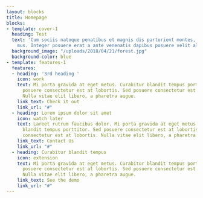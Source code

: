 ```yaml
---
layout: blocks
title: Homepage
blocks:
- template: cover-1
  heading: Test
  text: 'Cum sociis natoque penatibus et magnis dis parturient montes, nascetur ridiculus
    mus. Integer posuere erat a ante venenatis dapibus posuere velit aliquet. '
  background_image: "/uploads/2018/04/21/forest.jpg"
  background-color: blue
- template: features-1
  features:
  - heading: '3rd heading '
    icon: work
    text: Mi porta gravida at eget metus. Curabitur blandit tempus porttitor. Sed
      posuere consectetur est at lobortis. Sed posuere consectetur est at lobortis.
      Nulla vitae elit libero, a pharetra augue.
    link_text: Check it out
    link_url: "#"
  - heading: Lorem ipsum dolor sit amet
    icon: watch later
    text: Lareet rutrum faucibus dolor. Mi porta gravida at eget metus. Curabitur
      blandit tempus porttitor. Sed posuere consectetur est at lobortis. Sed posuere
      consectetur est at lobortis. Nulla vitae elit libero, a pharetra augue.
    link_text: Contact Us
    link_url: "#"
  - heading: Curabitur blandit tempus
    icon: extension
    text: Mi porta gravida at eget metus. Curabitur blandit tempus porttitor. Sed
      posuere consectetur est at lobortis. Sed posuere consectetur est at lobortis.
      Nulla vitae elit libero, a pharetra augue.
    link_text: See the demo
    link_url: "#"
---
```

